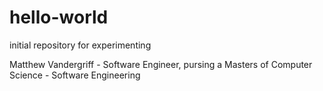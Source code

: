 # hello-world
initial repository for experimenting

Matthew Vandergriff - Software Engineer, pursing a Masters of Computer Science - Software Engineering
